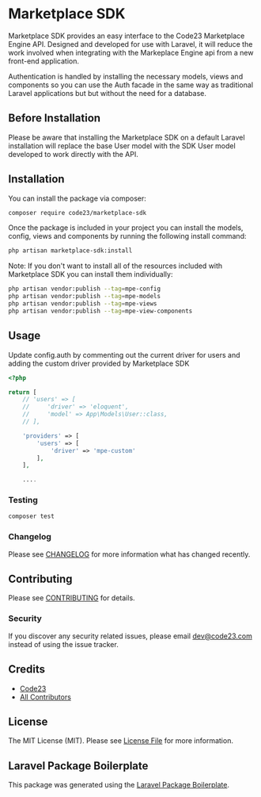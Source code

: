 # Marketplace SDK

Marketplace SDK provides an easy interface to the Code23 Marketplace Engine API.  Designed and developed for use with Laravel, it will reduce the 
work involved when integrating with the Markeplace Engine api from a new front-end application.

Authentication is handled by installing the necessary models, views and components so you can use the Auth facade in the same way as traditional
Laravel applications but but without the need for a database.

## Before Installation

Please be aware that installing the Marketplace SDK on a default Laravel installation will replace the base User model with the SDK User model 
developed to work directly with the API. 

## Installation

You can install the package via composer:

```bash
composer require code23/marketplace-sdk
```

Once the package is included in your project you can install the models, config, views and components by running the following install command:
```bash
php artisan marketplace-sdk:install
```

Note:  If you don't want to install all of the resources included with Marketplace SDK you can install them individually:
```bash
php artisan vendor:publish --tag=mpe-config
php artisan vendor:publish --tag=mpe-models
php artisan vendor:publish --tag=mpe-views
php artisan vendor:publish --tag=mpe-view-components
```

## Usage

Update config.auth by commenting out the current driver for users and adding the custom driver provided by Marketplace SDK
```php
<?php

return [
    // 'users' => [
    //     'driver' => 'eloquent',
    //     'model' => App\Models\User::class,
    // ],

    'providers' => [
        'users' => [
            'driver' => 'mpe-custom'
        ],
    ],

    ....
```

### Testing

```bash
composer test
```

### Changelog

Please see [CHANGELOG](CHANGELOG.md) for more information what has changed recently.

## Contributing

Please see [CONTRIBUTING](CONTRIBUTING.md) for details.

### Security

If you discover any security related issues, please email dev@code23.com instead of using the issue tracker.

## Credits

-   [Code23](https://github.com/code23)
-   [All Contributors](../../contributors)

## License

The MIT License (MIT). Please see [License File](LICENSE.md) for more information.

## Laravel Package Boilerplate

This package was generated using the [Laravel Package Boilerplate](https://laravelpackageboilerplate.com).
